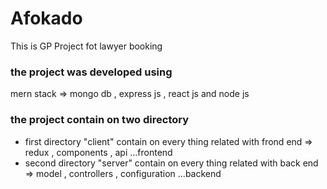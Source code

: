 # Afokado
 This is GP Project fot lawyer booking
### the project was developed using
 mern stack => mongo db , express js , react js and node js
### the project contain on two directory
 - first directory "client"
contain on every thing related with frond end => redux , components , api ...frontend
 - second directory "server"
contain on every thing related with back end => model , controllers , configuration ...backend 

